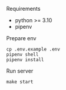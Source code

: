 Requirements

- python >= 3.10
- pipenv

Prepare env
```
cp .env.example .env
pipenv shell
pipenv install
```

Run server
```
make start
```

